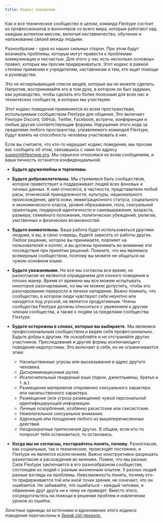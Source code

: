 ```yaml
---
title: Кодекс поведения
---
```


Как и все техническое сообщество в целом, команда Flextype состоит из профессионалов и волонтеров со всего мира, которые работают над каждым аспектом миссии, включая наставничество, обучение и налаживание связей между людьми.

Разнообразие - одна из наших сильных сторон. При этом будут возникать проблемы, которые могут привести к проблемам коммуникации и несчастью. Для этого у нас есть несколько основных правил, которых мы просим придерживаться. Этот кодекс в равной степени применим к учредителям, наставникам и тем, кто ищет помощи и руководства.

Это не исчерпывающий список вещей, которые вы не можете сделать. Напротив, воспринимайте его в том духе, в котором он был задуман, как руководство, чтобы сделать его более полезным для всех нас и технических сообществ, в которых мы участвуем.

Этот кодекс поведения применяется ко всем пространствам, используемым сообществом Flextype для общения. Это включает Flextype Discord, GitHub, Twitter, Facebook, встречи, конференции и любые другие соответствующие форумы. Нарушения этого кода за пределами любого пространства, управляемого командой Flextype, будут влиять на способность человека участвовать в них.

Если вы считаете, что кто-то нарушает кодекс поведения, мы просим вас сообщить об этом, связавшись с нами по адресу [&#115;&#117;&#112;&#112;&#111;&#114;&#116;&#064;&#102;&#108;&#101;&#120;&#116;&#121;&#112;&#101;&#046;&#111;&#114;&#103;](mailto:support@flextype.org). Мы серьезно относимся ко всем сообщениям, и ваша личность останется конфиденциальной.

- **Будьте дружелюбны и терпеливы.**
- **Будьте доброжелательны.** Мы стремимся быть сообществом, которое приветствует и поддерживает людей всех фоновых и личных данных. К ним относятся, в частности, представители любой расы, этнической принадлежности, культуры, национального происхождения, цвета кожи, иммиграционного статуса, социального и экономического класса, уровня образования, пола, сексуальной ориентации, гендерной идентичности и самовыражения, возраста, размера, семейного положения, политических убеждений, религии, умственных и физических возможностей.
- **Будьте внимательны.** Ваша работа будет использоваться другими людьми, и вы, в свою очередь, будете зависеть от работы других. Любое решение, которое вы принимаете, повлияет на пользователей и коллег, и вы должны принимать во внимание эти последствия при принятии решений. Помните, что мы являемся всемирным сообществом, поэтому вы можете не общаться на чужом основном языке.
- **Будьте уважаемыми.** Не все мы согласны все время, но разногласия не являются оправданием для плохого поведения и плохих манер. Время от времени мы все можем испытывать некоторое разочарование, но мы не можем допустить, чтобы это разочарование переросло в личное нападение. Важно помнить, что сообщество, в котором люди чувствуют себя неуютно или находятся под угрозой, не является продуктивным. Члены сообщества Flextype должны относиться с уважением к другим членам сообщества, а также к людям за пределами сообщества Flextype.
- **Будьте осторожны в словах, которые вы выбираете.** Мы являемся профессиональным сообществом и ведем себя профессионально. Будьте добры к другим. Не оскорбляйте и не отстраняйте других участников. Преследование и другие формы исключающего поведения недопустимы. Это включает в себя, но не ограничивается этим:

  - Насильственные угрозы или высказывания в адрес другого человека.
  - Дискриминационные шутки.
  - Исключительный гендерный язык (парни, джентльмены, братья и т. д.).
  - Размещение материалов откровенно сексуального характера или насильственного характера.
  - Размещение (или угроза размещения) чужой персональной идентифицирующей информации.
  - Личные оскорбления, особенно расистские или сексистские.
  - Нежелательное сексуальное внимание.
  - Адвокация или поощрение любого из вышеперечисленных действий.
  - Неоднократные притеснения других. В общем, если кто-то попросит тебя остановиться, то остановись.
- **Когда мы не согласны, постарайтесь понять, почему.** Разногласия, как социальные, так и технические, происходят постоянно, и Flextype не является исключением. Важно конструктивно разрешать разногласия и расхождения во мнениях. Помни, что мы разные. Сила Flextype заключается в его разнообразном сообществе, состоящем из людей с разным жизненным опытом. У разных людей разные взгляды на проблемы. Невозможность понять, почему кто-то придерживается той или иной точки зрения, не означает, что он ошибается. Не забывайте, что ошибаться - каждый человек, и обвинение друг друга ни к чему не приведет. Вместо этого, сосредоточьтесь на помощи в решении проблем и извлечении уроков из ошибок.

*Зачетные единицы за источники и вдохновение этого кодекса поведения перечислены в [Speak Up! проекте.](http://web.archive.org/web/20141109123859/http://speakup.io/coc.html)*